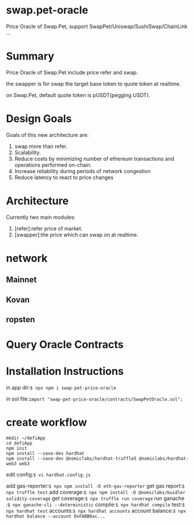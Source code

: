 # swap.pet-oracle
Price Oracle of Swap.Pet, support SwapPet/Uniswap/SushiSwap/ChainLink ...

# Summary
Price Oracle of Swap.Pet include price refer and swap. 

the swapper is for swap the target base token to quote token at realtime.

on Swap.Pet, default quote token is pUSDT(pegging USDT).

# Design Goals
Goals of this new architecture are:
1. swap more than refer.
1. Scalability.
1. Reduce costs by minimizing number of ethereum transactions and operations performed on-chain.
1. Increase reliability during periods of network congestion
1. Reduce latency to react to price changes 

# Architecture
Currently two main modules:
1. [refer]:refer price of market.
2. [swapper]:the price which can swap on at realtime.

# network
## Mainnet
## Kovan
## ropsten

# Query Oracle Contracts

# Installation Instructions
in app dir:`$ npx npm i swap-pet-price-oracle`

in sol file:`import "swap-pet-price-oracle/contracts/SwapPetOracle.sol";`

# create workflow
```
mkdir ~/defiApp
cd defiApp
npm init
npm install --save-dev hardhat
npm install --save-dev @nomiclabs/hardhat-truffle5 @nomiclabs/hardhat-web3 web3
```
edit config:`$ vi hardhat.config.js`  

add gas-reporter:`$ npx npm install -D eth-gas-reporter`
get gas report:`$ npx truffle test`
add coverage:`$ npx npm install -D @nomiclabs/buidler solidity-coverage`
get coverage:`$ npx truffle run coverage`
run ganache :`$ npx ganache-cli --deterministic`
compile:`$ npx hardhat compile`
test:`$ npx hardhat test`
accounts:`$ npx hardhat accounts`
account balance:`$ npx hardhat balance --account 0xFABB0ac...`